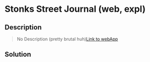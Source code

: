 # Stonks Street Journal (web, expl)

## Description

>No Description (pretty brutal huh)[Link to webApp](http://ssj.rumble.host/)

## Solution


